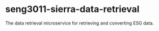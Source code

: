 # seng3011-sierra-data-retrieval
The data retrieval microservice for retrieving and converting ESG data. 

